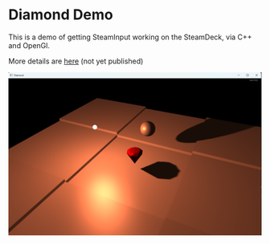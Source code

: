 # Diamond Demo

This is a demo of getting SteamInput working on the SteamDeck, via C++ and OpenGl.

More details are [here](https://pbentley.pages.dev/) (not yet published)

![diamond](./diamond.png "Diamond Demo Scene running locally")